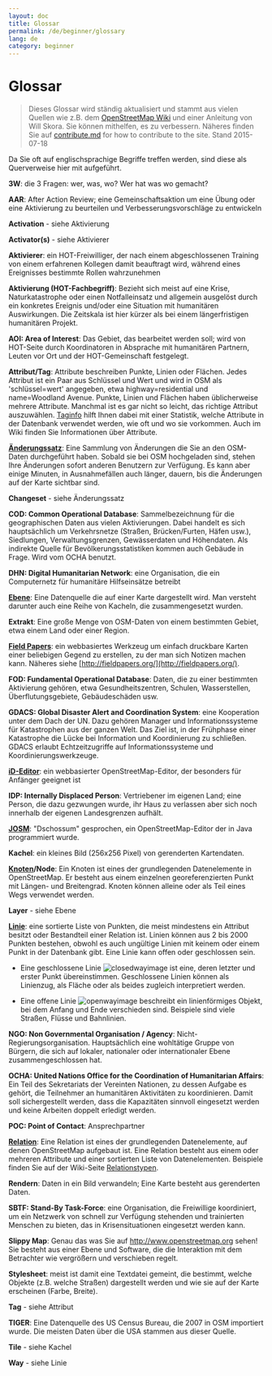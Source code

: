 ```yaml
---
layout: doc
title: Glossar 
permalink: /de/beginner/glossary
lang: de
category: beginner
---
```


Glossar 
============

> Dieses Glossar wird ständig aktualisiert und stammt aus vielen Quellen wie z.B. dem 
 [OpenStreetMap Wiki](http://wiki.openstreetmap.org/wiki/DE:Main_Page) und einer Anleitung von Will Skora. Sie können mithelfen, es zu verbessern. Näheres finden Sie auf [contribute.md](de/0100-01-01-contribute.md) for how to contribute to the site. 
> Stand 2015-07-18

Da Sie oft auf englischsprachige Begriffe treffen werden, sind diese als Querverweise hier mit aufgeführt.

**3W**: die 3 Fragen: wer, was, wo? Wer hat was wo gemacht?

**AAR**: After Action Review; eine Gemeinschaftsaktion um eine Übung oder eine Aktivierung zu beurteilen und Verbesserungsvorschläge zu entwickeln

**Activation** - siehe Aktivierung

**Activator(s)** - siehe Aktivierer

**Aktivierer**: ein HOT-Freiwilliger, der nach einem abgeschlossenen Training von einem erfahrenen Kollegen damit beauftragt wird, während eines Ereignisses bestimmte Rollen wahrzunehmen

**Aktivierung (HOT-Fachbegriff)**: Bezieht sich meist auf eine Krise, Naturkatastrophe oder einen Notfalleinsatz und allgemein ausgelöst durch ein konkretes Ereignis und/oder eine Situation mit humanitären Auswirkungen. Die Zeitskala ist hier kürzer als bei einem längerfristigen humanitären Projekt.

**AOI: Area of Interest**: Das Gebiet, das bearbeitet werden soll; wird von HOT-Seite durch Koordinatoren in Absprache mit humanitären Partnern, Leuten vor Ort und der HOT-Gemeinschaft festgelegt.

**Attribut/Tag**: Attribute beschreiben Punkte, Linien oder Flächen. Jedes Attribut ist ein Paar aus Schlüssel und Wert und wird in OSM als 'schlüssel=wert' angegeben, etwa highway=residential und name=Woodland Avenue. Punkte, Linien und Flächen haben üblicherweise mehrere Attribute. Manchmal ist es gar nicht so leicht, das richtige Attribut auszuwählen. [Taginfo](https://taginfo.openstreetmap.org/) hilft Ihnen dabei mit einer Statistik, welche Attribute in der Datenbank verwendet werden, wie oft und wo sie vorkommen. Auch im Wiki finden Sie Informationen über Attribute.

**[Änderungssatz](http://wiki.openstreetmap.org/wiki/DE:Changeset)**: Eine Sammlung von Änderungen die Sie an den OSM-Daten durchgeführt haben. Sobald sie bei OSM hochgeladen sind, stehen Ihre Änderungen sofort anderen Benutzern zur Verfügung. Es kann aber einige Minuten, in Ausnahmefällen auch länger, dauern, bis die Änderungen auf der Karte sichtbar sind.

**Changeset** - siehe Änderungssatz

**COD: Common Operational Database**: Sammelbezeichnung für die geographischen Daten aus vielen Aktivierungen. Dabei handelt es sich hauptsächlich um Verkehrsnetze (Straßen, Brücken/Furten, Häfen usw.), Siedlungen, Verwaltungsgrenzen, Gewässerdaten und Höhendaten. Als indirekte Quelle für Bevölkerungsstatistiken kommen auch Gebäude in Frage. Wird vom OCHA benutzt.

**DHN: Digital Humanitarian Network**: eine Organisation, die ein Computernetz für humanitäre Hilfseinsätze betreibt

**[Ebene](http://wiki.openstreetmap.org/wiki/DE:Browsing#Kartenebenen)**: Eine Datenquelle die auf einer Karte dargestellt wird. Man versteht darunter auch eine Reihe von Kacheln, die zusammengesetzt wurden.

**Extrakt**: Eine große Menge von OSM-Daten von einem bestimmten Gebiet, etwa einem Land oder einer Region.

**[Field Papers](/de/mobile-mapping/field-papers/)**: ein webbasiertes Werkzeug um einfach druckbare Karten einer beliebigen Gegend zu erstellen, zu der man sich Notizen machen kann. Näheres siehe [http://fieldpapers.org/](http://fieldpapers.org/). 

**FOD: Fundamental Operational Database**: Daten, die zu einer bestimmten Aktivierung gehören, etwa Gesundheitszentren, Schulen, Wasserstellen, Überflutungsgebiete, Gebäudeschäden usw.

**GDACS: Global Disaster Alert and Coordination System**: eine Kooperation unter dem Dach der UN. Dazu gehören Manager und Informationssysteme für Katastrophen aus der ganzen Welt. Das Ziel ist, in der Frühphase einer Katastrophe die Lücke bei Information und Koordinierung zu schließen. GDACS erlaubt Echtzeitzugriffe auf Informationssysteme und Koordinierungswerkzeuge.

**[iD-Editor](http://ideditor.com/)**: ein webbasierter OpenStreetMap-Editor, der besonders für Anfänger geeignet ist 

**IDP: Internally Displaced Person**: Vertriebener im eigenen Land; eine Person, die dazu gezwungen wurde, ihr Haus zu verlassen aber sich noch innerhalb der eigenen Landesgrenzen aufhält.

**[JOSM](https://josm.openstreetmap.de/wiki/De%3AWikiStart)**: "Dschossum" gesprochen, ein OpenStreetMap-Editor der in Java programmiert wurde. 

**Kachel**: ein kleines Bild (256x256 Pixel) von gerenderten Kartendaten.

**[Knoten](http://wiki.openstreetmap.org/wiki/DE:Node)/Node**: Ein Knoten ist eines der grundlegenden Datenelemente in OpenStreetMap. Er besteht aus einem einzelnen georeferenzierten Punkt mit Längen- und Breitengrad. Knoten können alleine oder als Teil eines Wegs verwendet werden.

**Layer** - siehe Ebene

**[Linie](http://wiki.openstreetmap.org/wiki/DE:Way)**: eine sortierte Liste von Punkten, die meist mindestens ein Attribut besitzt oder Bestandteil einer Relation ist. Linien können aus 2 bis 2000 Punkten bestehen, obwohl es auch ungültige Linien mit keinem oder einem Punkt in der Datenbank gibt. Eine Linie kann offen oder geschlossen sein.

* Eine geschlossene Linie ![closedwayimage](http://wiki.openstreetmap.org/w/images/thumb/e/ed/Mf_closed_way.svg/20px-Mf_closed_way.svg.png) ist eine, deren letzter und erster Punkt übereinstimmen. Geschlossene Linien können als Linienzug, als Fläche oder als beides zugleich interpretiert werden.

* Eine offene Linie ![openwayimage](http://wiki.openstreetmap.org/w/images/thumb/2/2a/Mf_way.svg/20px-Mf_way.svg.png) beschreibt ein linienförmiges Objekt, bei dem Anfang und Ende verschieden sind. Beispiele sind viele Straßen, Flüsse und Bahnlinien.

**NGO: Non Governmental Organisation / Agency**: Nicht-Regierungsorganisation. Hauptsächlich eine wohltätige Gruppe von Bürgern, die sich auf lokaler, nationaler oder internationaler Ebene zusammengeschlossen hat.

**OCHA: United Nations Office for the Coordination of Humanitarian Affairs**: Ein Teil des Sekretariats der Vereinten Nationen, zu dessen Aufgabe es gehört, die Teilnehmer an humanitären Aktivitäten zu koordinieren. Damit soll sichergestellt werden, dass die Kapazitäten sinnvoll eingesetzt werden und keine Arbeiten doppelt erledigt werden.

**POC: Point of Contact**: Ansprechpartner

**[Relation](http://wiki.openstreetmap.org/wiki/DE:Relation)**: Eine Relation ist eines der grundlegenden Datenelemente, auf denen OpenStreetMap aufgebaut ist. Eine Relation besteht aus einem oder mehreren Attribute und einer sortierten Liste von Datenelementen. Beispiele finden Sie auf der Wiki-Seite [Relationstypen](http://wiki.openstreetmap.org/wiki/DE:Types_of_relation). 

**Rendern**: Daten in ein Bild verwandeln; Eine Karte besteht aus gerenderten Daten.

**SBTF: Stand-By Task-Force**: eine Organisation, die Freiwillige koordiniert, um ein Netzwerk von schnell zur Verfügung stehenden und trainierten Menschen zu bieten, das in Krisensituationen eingesetzt werden kann.

**Slippy Map**: Genau das was Sie auf <http://www.openstreetmap.org> sehen! Sie besteht aus einer Ebene und Software, die die Interaktion mit dem Betrachter wie vergrößern und verschieben regelt.

**Stylesheet**: meist ist damit eine Textdatei gemeint, die bestimmt, welche Objekte (z.B. welche Straßen) dargestellt werden und wie sie auf der Karte erscheinen (Farbe, Breite).

**Tag** - siehe Attribut 

**TIGER**: Eine Datenquelle des US Census Bureau, die 2007 in OSM importiert wurde. Die meisten Daten über die USA stammen aus dieser Quelle.

**Tile** - siehe Kachel

**Way** - siehe Linie 

